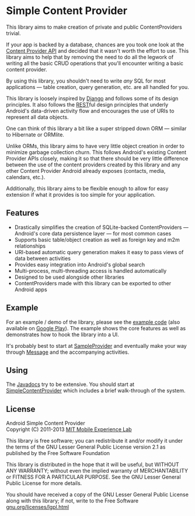 Simple Content Provider
=======================

This library aims to make creation of private and public ContentProviders trivial.

If your app is backed by a database, chances are you took one look at the
[Content Provider API][1] and decided that it wasn't worth the effort to use. This
library aims to help that by removing the need to do all the legwork of writing
all the basic CRUD operations that you'll encounter writing a basic content
provider.

By using this library, you shouldn't need to write *any* SQL for most
applications — table creation, query generation, etc. are all handled for you.

This library is loosely inspired by [Django][2] and follows some of its design
principles. It also follows the [REST][8]ful design principles that underly
Android's data-driven activity flow and encourages the use of URIs to represent
all data objects.

One can think of this library a bit like a super stripped down ORM — similar to
Hibernate or ORMlite.

Unlike ORMs, this library aims to have very little object creation in order to
minimize garbage collection churn. This follows Android's existing Content
Provider APIs closely, making it so that there should be very little difference
between the use of the content providers created by this library and any other
Content Provider Android already exposes (contacts, media, calendars, etc.).

Additionally, this library aims to be flexible enough to allow for easy
extension if what it provides is too simple for your application.

Features
--------

* Drastically simplifies the creation of SQLite-backed ContentProviders — Android's core data persistence layer — for most common cases
* Supports basic table/object creation as well as foreign key and m2m relationships
* URI-based automatic query generation makes it easy to pass views of data between activities
* Provides easy integration into Android's global search
* Multi-process, multi-threading access is handled automatically
* Designed to be used alongside other libraries
* ContentProviders made with this library can be exported to other Android apps

Example
-------

For an example / demo of the library, please see the [example code][6] (also
available on [Google Play][10]). The example shows the core features as
well as demonstrates how to hook the library into a UI.

It's probably best to start at [SampleProvider][4] and eventually make your way
through [Message][5] and the accompanying activities.

Using
-----

The [Javadocs][9] try to be extensive. You should start at
[SimpleContentProvider][3] which includes a brief walk-through of the system.


License
-------
Android Simple Content Provider  
Copyright (C) 2011-2013 [MIT Mobile Experience Lab][7]

This library is free software; you can redistribute it and/or
modify it under the terms of the GNU Lesser General Public
License version 2.1 as published by the Free Software Foundation

This library is distributed in the hope that it will be useful,
but WITHOUT ANY WARRANTY; without even the implied warranty of
MERCHANTABILITY or FITNESS FOR A PARTICULAR PURPOSE.  See the GNU
Lesser General Public License for more details.

You should have received a copy of the GNU Lesser General Public
License along with this library; if not, write to the Free Software
[gnu.org/licenses/lgpl.html][11]

[1]: http://developer.android.com/intl/de/guide/topics/providers/content-providers.html
[2]: https://www.djangoproject.com/
[3]: http://mel-tools.mit.edu/code/SimpleContentProvider/doc/edu/mit/mobile/android/content/SimpleContentProvider.html
[4]: https://github.com/mitmel/SimpleContentProvider/blob/master/example/src/edu/mit/mobile/android/content/example/SampleProvider.java
[5]: https://github.com/mitmel/SimpleContentProvider/blob/master/example/src/edu/mit/mobile/android/content/example/Message.java
[6]: https://github.com/mitmel/SimpleContentProvider/tree/master/example/
[7]: http://mobile.mit.edu/
[8]: http://en.wikipedia.org/wiki/Representational_State_Transfer
[9]: http://mel-tools.mit.edu/code/SimpleContentProvider/doc/
[10]: https://play.google.com/store/apps/details?id=edu.mit.mobile.android.content.example
[11]: http://www.gnu.org/licenses/lgpl.html

